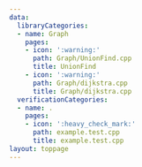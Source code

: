```yaml
---
data:
  libraryCategories:
  - name: Graph
    pages:
    - icon: ':warning:'
      path: Graph/UnionFind.cpp
      title: UnionFind
    - icon: ':warning:'
      path: Graph/dijkstra.cpp
      title: Graph/dijkstra.cpp
  verificationCategories:
  - name: .
    pages:
    - icon: ':heavy_check_mark:'
      path: example.test.cpp
      title: example.test.cpp
layout: toppage
---
```

